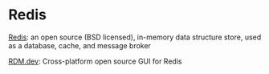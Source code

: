 # Redis

[Redis](https://redis.io/): an open source (BSD licensed), in-memory data structure store, used as a database, cache, and message broker

[RDM.dev](https://rdm.dev/): Cross-platform open source GUI for Redis